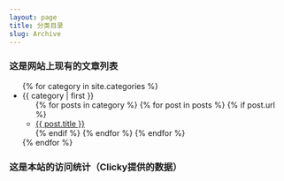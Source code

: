 ```yaml
---
layout: page
title: 分类目录
slug: Archive
---
```

### 这是网站上现有的文章列表
<ul>
{% for category in site.categories %}
  <li class="arcat"><a name="{{ category | first }}">{{ category | first }}</a>
    <ul class="arpost">
    {% for posts in category %}
      {% for post in posts %}
      	{% if post.url %}
        <li><a href="{{ post.url }}">{{ post.title }}</a></li>
        {% endif %}
      {% endfor %}
    {% endfor %}
    </ul>
  </li>
{% endfor %}
</ul>

### 这是本站的访问统计（Clicky提供的数据）
<Script src="//widgets.clicky.com/tally/?site_id=100794732&sitekey=440ded735011724debbd89be2654180d&width=175&height=250&title=&hide_title=1&hide_branding=1" type="text/javascript"></script>

